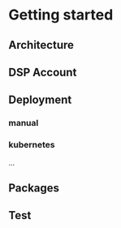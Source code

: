 Getting started
===============

## Architecture

## DSP Account
## Deployment
### manual

### kubernetes
...

## Packages

## Test